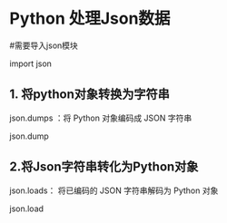 # Python 处理Json数据

#需要导入json模块

import json


## 1. 将python对象转换为字符串

json.dumps ：将 Python 对象编码成 JSON 字符串

json.dump

## 2.将Json字符串转化为Python对象

json.loads： 将已编码的 JSON 字符串解码为 Python 对象

json.load

